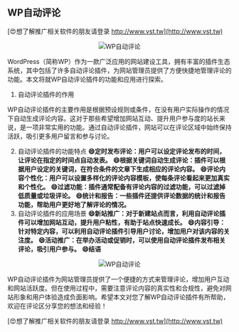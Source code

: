 ## **WP自动评论**

[😍想了解推广相关软件的朋友请登录 http://www.vst.tw](http://www.vst.tw)

 <center><img src="https://vst.tw/MP4/tuiguang/png/5.png" alt="WP自动评论"></center>

WordPress（简称WP）作为一款广泛应用的网站建设工具，拥有丰富的插件生态系统，其中包括了许多自动评论插件，为网站管理员提供了方便快捷地管理评论的功能。本文将就WP自动评论插件的功能和应用进行探索。

1. 自动评论插件的作用

WP自动评论插件的主要作用是根据预设规则或条件，在没有用户实际操作的情况下自动生成评论内容。这对于那些希望增加网站互动、提升用户参与度的站长来说，是一项非常实用的功能。通过自动评论插件，网站可以在评论区域中始终保持活跃，吸引更多用户留言和参与讨论。

2. 自动评论插件的功能特点
**😄定时发布评论：用户可以设定评论发布的时间，让评论在指定的时间点自动发表。**
**😄根据关键词自动生成评论：插件可以根据用户设定的关键词，在符合条件的文章下生成相应的评论内容。**
**😄评论内容个性化：用户可以设置多样化的评论内容模板，使每条评论看起来更加真实和个性化。**
**😄过滤功能：插件通常配备有评论内容的过滤功能，可以过滤掉低质量或垃圾评论。**
**😄统计和报告：一些插件还提供评论数据的统计和报告功能，帮助用户更好地了解评论的情况。**
3. 自动评论插件的应用场景
**😄新站推广：对于新建站点而言，利用自动评论插件可以增加网站互动，提升用户粘性，有助于站点快速成长。**
**😄内容引导：针对特定内容，可以利用自动评论插件引导用户讨论，增加用户对该内容的关注度。**
**😄活动推广：在举办活动或促销时，可以使用自动评论插件发布相关评论，吸引用户参与。**
**😄结语**

 <center><img src="https://vst.tw/MP4/tuiguang/png/4.png" alt="WP自动评论"></center>

WP自动评论插件为网站管理员提供了一个便捷的方式来管理评论，增加用户互动和网站活跃度。但在使用过程中，需要注意评论内容的真实性和合规性，避免对网站形象和用户体验造成负面影响。希望本文对您了解WP自动评论插件有所帮助，欢迎在评论区分享您的想法和经验！

[😍想了解推广相关软件的朋友请登录 http://www.vst.tw](http://www.vst.tw)



